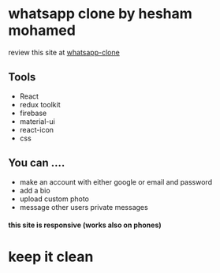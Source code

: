 <h1>whatsapp clone by hesham mohamed</h1>
review this site at <a href='www.whatsapp-clone.ml' target='_blank'>whatsapp-clone</a>

<h2>Tools</h2>
<ul>
  <li>React</li>
  <li>redux toolkit</li>
  <li>firebase</li>
  <li>material-ui</li>
  <li>react-icon</li>
  <li>css</li>
</ul>

<h2>You can ....</h2>
<ul>
  <li>make an account with either google or email and password</li>
  <li>add a bio</li>
  <li>upload custom photo</li>
  <li>message other users private messages</li>
</ul>

<h4>this site is responsive (works also on phones)</h4>
<h1> keep it clean </h1>
